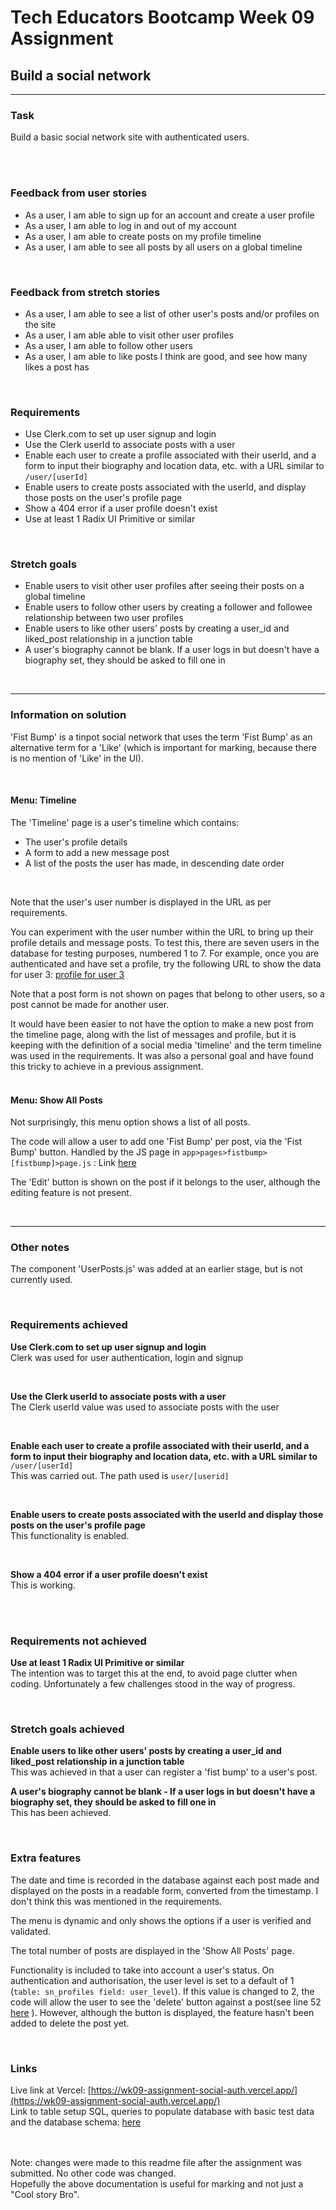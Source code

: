 # Tech Educators Bootcamp Week 09 Assignment


## Build a social network
-------------------------------------------------

### Task

Build a basic social network site with authenticated users.

<br>
<br>

### Feedback from user stories
- As a user, I am able to sign up for an account and create a user profile
- As a user, I am able to log in and out of my account
- As a user, I am able to create posts on my profile timeline
- As a user, I am able to see all posts by all users on a global timeline

<br>

### Feedback from stretch stories
- As a user, I am able to see a list of other user's posts and/or profiles on the site
- As a user, I am able able to visit other user profiles
- As a user, I am able to follow other users
- As a user, I am able to like posts I think are good, and see how many likes a post has

<br>

### Requirements

- Use Clerk.com to set up user signup and login
- Use the Clerk userId to associate posts with a user
- Enable each user to create a profile associated with their userId, and a form to input their biography and location data, etc. with a URL similar to `/user/[userId]`
- Enable users to create posts associated with the userId, and display those posts on the user's profile page
- Show a 404 error if a user profile doesn't exist
- Use at least 1 Radix UI Primitive or similar

<br>

### Stretch goals

- Enable users to visit other user profiles after seeing their posts on a global timeline
- Enable users to follow other users by creating a follower and followee relationship between two user profiles
- Enable users to like other users' posts by creating a user_id and liked_post relationship in a junction table
- A user's biography cannot be blank. If a user logs in but doesn't have a biography set, they should be asked to fill one in

<br>

---

### Information on solution

'Fist Bump' is a tinpot social network that uses the term 'Fist Bump' as an alternative term for a 'Like' (which is important for marking, because there is no mention of 'Like' in the UI).

<br>

#### Menu: Timeline

The 'Timeline' page is a user's timeline which contains:
- The user's profile details
- A form to add a new message post
- A list of the posts the user has made, in descending date order

<br>

Note that the user's user number is displayed in the URL as per requirements.

You can experiment with the user number within the URL to bring up their profile details and message posts.
To test this, there are seven users in the database for testing purposes, numbered 1 to 7. For example, once you are authenticated and have set a profile, try the following URL to show the data for user 3: [profile for user 3](https://wk09-assignment-social-auth.vercel.app/pages/user/3) 

Note that a post form is not shown on pages that belong to other users, so a post cannot be made for another user.

It would have been easier to not have the option to make a new post from the timeline page, along with the list of messages and profile, but it is keeping with the definition of a social media 'timeline' and the term timeline was used in the requirements. It was also a personal goal and have found this tricky to achieve in a previous assignment.
<br>
<br>

#### Menu: Show All Posts

Not surprisingly, this menu option shows a list of all posts.

The code will allow a user to add one 'Fist Bump' per post, via the 'Fist Bump' button. Handled by the JS page in `app>pages>fistbump>[fistbump]>page.js` : Link [here](https://github.com/mrdb303/wk09-assignment-social-auth/tree/main/src/app/pages/fistbump/%5Bfistbump%5D)


The 'Edit' button is shown on the post if it belongs to the user, although the editing feature is not present.

<br>

---

### Other notes

The component 'UserPosts.js' was added at an earlier stage, but is not currently used.

<br>

### Requirements achieved

**Use Clerk.com to set up user signup and login**<br>
Clerk was used for user authentication, login and signup

<br>

**Use the Clerk userId to associate posts with a user**<br>
The Clerk userId value was used to associate posts with the user

<br>

**Enable each user to create a profile associated with their userId, and a form to input their biography and location data, etc. with a URL similar to** ```/user/[userId]```
<br>This was carried out. The path used is `user/[userid]`

<br>

**Enable users to create posts associated with the userId and display those posts on the user's profile page** <br>
This functionality is enabled.

<br>

**Show a 404 error if a user profile doesn't exist**<br>
This is working.

<br>
<br/>

### Requirements not achieved

**Use at least 1 Radix UI Primitive or similar** <br>
The intention was to target this at the end, to avoid page clutter when coding. Unfortunately a few challenges stood in the way of progress.


<br>

### Stretch goals achieved

**Enable users to like other users' posts by creating a user_id and liked_post relationship in a junction table** <br>
This was achieved in that a user can register a 'fist bump' to a user's post.

**A user's biography cannot be blank - If a user logs in but doesn't have a biography set, they should be asked to fill one in** <br>
This has been achieved.

<br/>

### Extra features

The date and time is recorded in the database against each post made and displayed on the posts in a readable form, converted from the timestamp. I don't think this was mentioned in the requirements.

The menu is dynamic and only shows the options if a user is verified and validated.

The total number of posts are displayed in the 'Show All Posts' page.

Functionality is included to take into account a user's status. On authentication and authorisation, the user level is set to a default of 1 (`table: sn_profiles field: user_level`).
If this value is changed to 2, the code will allow the user to see the 'delete' button against a post(see line 52 [here](https://github.com/mrdb303/wk09-assignment-social-auth/blob/main/src/app/pages/all_posts/page.js) ). However, although the button is displayed, the feature hasn't been added to delete the post yet.
<br>

<br>

### Links

Live link at Vercel: [https://wk09-assignment-social-auth.vercel.app/](https://wk09-assignment-social-auth.vercel.app/)<br>
Link to table setup SQL, queries to populate database with basic test data and the database schema: [here](https://github.com/mrdb303/wk09-assignment-social-auth/tree/main/src/documentation)<br>

<br><br>
Note: changes were made to this readme file after the assignment was submitted. No other code was changed.
<br>
Hopefully the above documentation is useful for marking and not just a "Cool story Bro".

